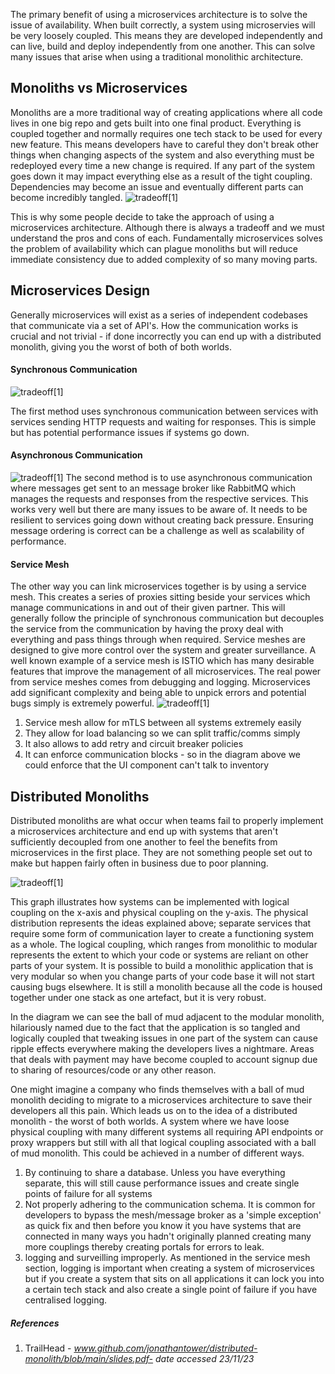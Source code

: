The primary benefit of using a microservices architecture is to solve the issue of availability. When built correctly, a system using microservies will be very loosely coupled. This means they are developed independently and can live, build and deploy independently from one another. This can solve many issues that arise when using a traditional monolithic architecture.

## Monoliths vs Microservices
Monoliths are a more traditional way of creating applications where all code lives in one big repo and gets built into one final product. Everything is coupled together and normally requires one tech stack to be used for every new feature. This means developers have to careful they don't break other things when changing aspects of the system and also everything must be redeployed every time a new change is required. If any part of the system goes down it may impact everything else as a result of the tight coupling. Dependencies may become an issue and eventually different parts can become incredibly tangled.
![tradeoff](architecture/TradeOff.png)[1]

This is why some people decide to take the approach of using a microservices architecture. Although there is always a tradeoff and we must understand the pros and cons of each. Fundamentally microservices solves the problem of availability which can plague monoliths but will reduce immediate consistency due to added complexity of so many moving parts.

## Microservices Design
Generally microservices will exist as a series of independent codebases that communicate via a set of API's. How the communication works is crucial and not trivial - if done incorrectly you can end up with a distributed monolith, giving you the worst of both of both worlds. 
#### Synchronous Communication

![tradeoff](architecture/MicroServices_architecture.png)[1]

The first method uses synchronous communication between services with services sending HTTP requests and waiting for responses. This is simple but has potential performance issues if systems go down. 

#### Asynchronous Communication
![tradeoff](architecture/Async_comms.png)[1]
The second method is to use asynchronous communication where messages get sent to an message broker like RabbitMQ which manages the requests and responses from the respective services. This works very well but there are many issues to be aware of. It needs to be resilient to services going down without creating back pressure. Ensuring message ordering is correct can be a challenge as well as scalability of performance.
#### Service Mesh
The other way you can link microservices together is by using a service mesh. This creates a series of proxies sitting beside your services which manage communications in and out of their given partner. This will generally follow the principle of synchronous communication but decouples the service from the communication by having the proxy deal with everything and pass things through when required. Service meshes are designed to give more control over the system and greater surveillance. A well known example of a service mesh is ISTIO which has many desirable features that improve the management of all microservices. The real power from service meshes comes from debugging and logging. Microservices add significant complexity and being able to unpick errors and potential bugs simply is extremely powerful.
![tradeoff](architecture/service_mesh.png)[1]
1.  Service mesh allow for mTLS between all systems extremely easily
2. They allow for load balancing so we can split traffic/comms simply
3. It also allows to add retry and circuit breaker policies
4. It can enforce communication blocks - so in the diagram above we could enforce that the UI component can't talk to inventory


## Distributed Monoliths 

Distributed monoliths are what occur when teams fail to properly implement a microservices architecture and end up with systems that aren't sufficiently decoupled from one another to feel the benefits from microservices in the first place. They are not something people set out to make but happen fairly often in business due to poor planning.  

![tradeoff](architecture/monoliths_graph.png)[1]

This graph illustrates how systems can be implemented with logical coupling on the x-axis and physical coupling on the y-axis. The physical distribution represents the ideas explained above;  separate services that require some form of communication layer to create a functioning system as a whole. The logical coupling, which ranges from monolithic to modular represents the extent to which your code or systems are reliant on other parts of your system. It is possible to build a monolithic application that is very modular so when you change parts of your code base it will not start causing bugs elsewhere. It is still a monolith because all the code is housed together under one stack as one artefact, but it is very robust. 

In the diagram we can see the ball of mud adjacent to the modular monolith, hilariously named due to the fact that the application is so tangled and logically coupled that tweaking issues in one part of the system can cause ripple effects everywhere making the developers lives a nightmare. Areas that deals with payment may have become coupled to account signup due to sharing of resources/code or any other reason.

One might imagine a company who finds themselves with a ball of mud monolith deciding to migrate to a microservices architecture to save their developers all this pain. Which leads us on to the idea of a distributed monolith - the worst of both worlds. A system where we have loose physical coupling with many different systems all requiring API endpoints or proxy wrappers but still with all that logical coupling associated with a ball of mud monolith. This could be achieved in a number of different ways. 
1. By continuing to share a database. Unless you have everything separate, this will still cause performance issues and create single points of failure for all systems
2. Not properly adhering to the communication schema. It is common for developers to bypass the mesh/message broker as a 'simple exception' as quick fix and then before you know it you have systems that are connected in many ways you hadn't originally planned creating many more couplings thereby creating portals for errors to leak.
3. logging and surveilling improperly. As mentioned in the service mesh section, logging is important when creating a system of microservices but if you create a system that sits on all applications it can lock you into a certain tech stack and also create a single point of failure if you have centralised logging.

##### References
1. TrailHead - <em>www.github.com/jonathantower/distributed-monolith/blob/main/slides.pdf- date accessed 23/11/23</em>
